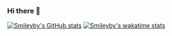 ### Hi there 👋

<!--
**smileyby/smileyby** is a ✨ _special_ ✨ repository because its `README.md` (this file) appears on your GitHub profile.

Here are some ideas to get you started:

- 🔭 I’m currently working on ...
- 🌱 I’m currently learning ...
- 👯 I’m looking to collaborate on ...
- 🤔 I’m looking for help with ...
- 💬 Ask me about ...
- 📫 How to reach me: ...
- 😄 Pronouns: ...
- ⚡ Fun fact: ...
-->
[![Smileyby's GitHub stats](https://github-readme-stats.vercel.app/api?username=smileyby&show_icons=true&theme=radical)](https://github.com/anuraghazra/github-readme-stats)
[![Smileyby's wakatime stats](https://github-readme-stats.vercel.app/api/wakatime?username=_Shine&show_icons=true&theme=dracula)](https://github.com/anuraghazra/github-readme-stats)

